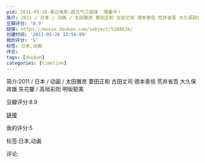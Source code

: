 ```yaml
---
pid: 2011-05-26-看过电影-超元气三姐妹  增量中！
简介: 2011 / 日本 / 动画 / 太田雅彦 菱田正和 古田丈司 德本善信 荒井省吾 大久保政雄 矢花馨 / 高垣彩阳 明坂聪美
豆瓣评分: '8.9'
链接: https://movie.douban.com/subject/5268634/
创建时间: '2011-05-26 13:56:09'
我的评分: '5'
标签: 日本,动画
评论:
tags: [douban]
categories: [timeline]
---
```

简介:2011 / 日本 / 动画 / 太田雅彦 菱田正和 古田丈司 德本善信 荒井省吾 大久保政雄 矢花馨 / 高垣彩阳 明坂聪美

豆瓣评分:8.9

[链接](https://movie.douban.com/subject/5268634/)

我的评分:5

标签:日本,动画

评论:


